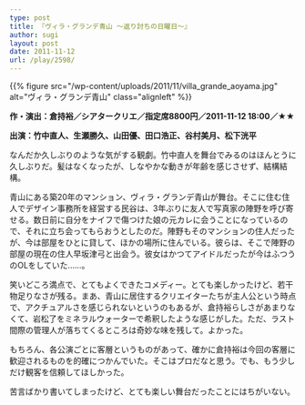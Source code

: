 ```yaml
---
type: post
title: 『ヴィラ・グランデ青山 〜返り討ちの日曜日〜』
author: sugi
layout: post
date: 2011-11-12
url: /play/2598/
---
```

{{% figure src="/wp-content/uploads/2011/11/villa_grande_aoyama.jpg" alt="ヴィラ・グランデ青山" class="alignleft" %}}

**作・演出：倉持裕／シアタークリエ／指定席8800円／2011-11-12 18:00／★★**

**出演：竹中直人、生瀬勝久、山田優、田口浩正、谷村美月、松下洸平**

なんだか久しぶりのような気がする観劇。竹中直人を舞台でみるのはほんとうに久しぶりだ。髪はなくなったが、しなやかな動きが年齢を感じさせず、結構結構。

青山にある築20年のマンション、ヴィラ・グランデ青山が舞台。そこに住む住人でデザイン事務所を経営する民谷は、3年ぶりに友人で写真家の陣野を呼び寄せる。数日前に自分をナイフで傷つけた娘の元カレに会うことになっているので、それに立ち会ってもらおうとしたのだ。陣野もそのマンションの住人だったが、今は部屋をひとに貸して、ほかの場所に住んでいる。彼らは、そこで陣野の部屋の現在の住人早坂津弓と出会う。彼女はかつてアイドルだったが今はふつうのOLをしていた……。

笑いどころ満点で、とてもよくできたコメディー。とても楽しかったけど、若干物足りなさが残る。まあ、青山に居住するクリエイターたちが主人公という時点で、アクチュアルさを感じられないというのもあるが、倉持裕らしさがあまりなくて、岩松了をミネラルウォーターで希釈したような感じがした。ただ、ラスト間際の管理人が落ちてくるところは奇妙な味を残して。よかった。

もちろん、各公演ごとに客層というものがあって、確かに倉持裕は今回の客層に歓迎されるものを的確につかんでいた。そこはプロだなと思う。でも、もう少しだけ観客を信頼してほしかった。

苦言ばかり書いてしまったけど、とても楽しい舞台だったことにはちがいない。
